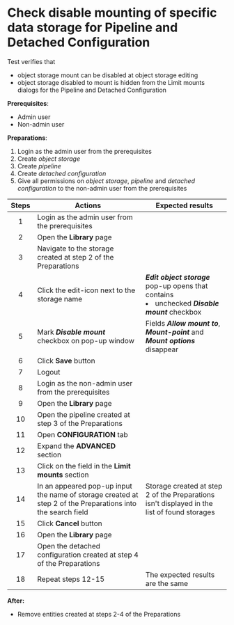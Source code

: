# Check disable mounting of specific data storage for Pipeline and Detached Configuration


Test verifies that
- object storage mount can be disabled at object storage editing
- object storage disabled to mount is hidden from the Limit mounts dialogs for the Pipeline and Detached Configuration

**Prerequisites**:
- Admin user
- Non-admin user

**Preparations**:
1. Login as the admin user from the prerequisites 
2. Create *object storage*
3. Create *pipeline*
4. Create *detached configuration*
5. Give all permissions on *object storage*, *pipeline* and *detached configuration* to the non-admin user from the prerequisites

| Steps | Actions | Expected results |
| :---: | --- | --- |
| 1 | Login as the admin user from the prerequisites | |
| 2 | Open the **Library** page | |
| 3 | Navigate to the storage created at step 2 of the Preparations | |
| 4 | Click the edit-icon next to the storage name | ***Edit object storage*** pop-up opens that contains <li> unchecked ***Disable mount*** checkbox |
| 5 | Mark ***Disable mount*** checkbox on pop-up window | Fields ***Allow mount to***, ***Mount-point*** and ***Mount options*** disappear |
| 6 | Click **Save** button | |
| 7 | Logout | |
| 8 | Login as the non-admin user from the prerequisites | |
| 9 | Open the **Library** page | |
| 10 | Open the pipeline created at step 3 of the Preparations | |
| 11 | Open **CONFIGURATION** tab | |
| 12 | Expand the **ADVANCED** section | |
| 13 | Click on the field in the **Limit mounts** section | |
| 14 | In an appeared pop-up input the name of storage created at step 2 of the Preparations into the search field | Storage created at step 2 of the Preparations isn't displayed in the list of found storages |
| 15 | Click **Cancel** button | |
| 16 | Open the **Library** page | |
| 17 | Open the detached configuration created at step 4 of the Preparations | |
| 18 | Repeat steps 12-15 | The expected results are the same |

**After:**
- Remove entities created at steps 2-4 of the Preparations

